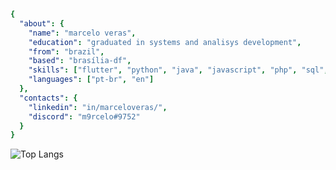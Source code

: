 ```yaml
{
  "about": {
    "name": "marcelo veras",
    "education": "graduated in systems and analisys development",
    "from": "brazil",
    "based": "brasília-df",
    "skills": ["flutter", "python", "java", "javascript", "php", "sql", "firebase"],
    "languages": ["pt-br", "en"]
  },
  "contacts": {
    "linkedin": "in/marceloveras/",
    "discord": "m9rcelo#9752"
  }
}

```

![Top Langs](https://github-readme-stats.vercel.app/api/top-langs/?username=marceloverass&hide_progress=false)
